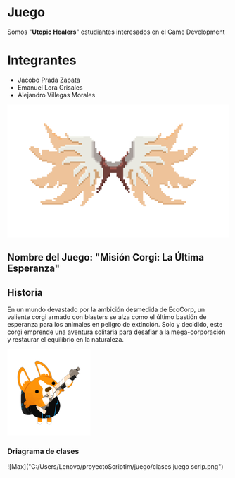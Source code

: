 # Juego

Somos "**Utopic Healers**" estudiantes interesados en el Game Development


# Integrantes

- Jacobo Prada Zapata
-  Emanuel Lora Grisales
-  Alejandro Villegas Morales

![Utopic Healers](https://raw.githubusercontent.com/Villegazs/juego/main/Assets/Juego/Assets/Images/alas1.png)

## Nombre del Juego: "Misión Corgi: La Última Esperanza"

## Historia

En un mundo devastado por la ambición desmedida de EcoCorp, un valiente corgi armado con blasters se alza como el último bastión de esperanza para los animales en peligro de extinción. Solo y decidido, este corgi emprende una aventura solitaria para desafiar a la mega-corporación y restaurar el equilibrio en la naturaleza.

![Max](https://raw.githubusercontent.com/Villegazs/juego/main/Assets/Juego/Assets/Images/spacecorgi-shootDiagonalUp.png)


### Driagrama de clases

![Max]("C:/Users/Lenovo/proyectoScriptim/juego/clases juego scrip.png")

